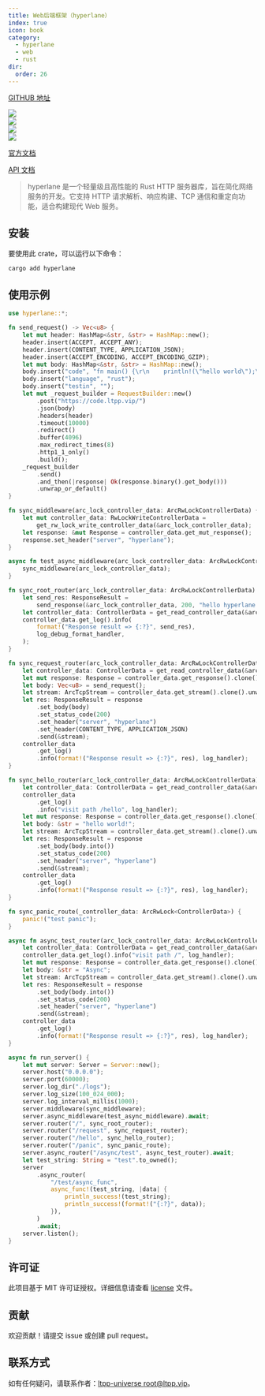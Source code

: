 ```yaml
---
title: Web后端框架（hyperlane）
index: true
icon: book
category:
  - hyperlane
  - web
  - rust
dir:
  order: 26
---
```


[GITHUB 地址](https://github.com/ltpp-universe/hyperlane)

<Share colorful />
<Catalog />

[![](https://img.shields.io/crates/v/hyperlane.svg)](https://crates.io/crates/hyperlane)<br>
[![](https://docs.rs/hyperlane/badge.svg)](https://docs.rs/hyperlane)<br>
[![](https://img.shields.io/crates/l/hyperlane.svg)](./license)<br>
[![](https://github.com/ltpp-universe/hyperlane/workflows/Rust/badge.svg)](https://github.com/ltpp-universe/hyperlane/actions?query=workflow:Rust)

[官方文档](https://docs.ltpp.vip/HYPERLANE/)

[API 文档](https://docs.rs/hyperlane/latest/hyperlane/)

> hyperlane 是一个轻量级且高性能的 Rust HTTP 服务器库，旨在简化网络服务的开发。它支持 HTTP 请求解析、响应构建、TCP 通信和重定向功能，适合构建现代 Web 服务。

## 安装

要使用此 crate，可以运行以下命令：

```shell
cargo add hyperlane
```

## 使用示例

```rust
use hyperlane::*;

fn send_request() -> Vec<u8> {
    let mut header: HashMap<&str, &str> = HashMap::new();
    header.insert(ACCEPT, ACCEPT_ANY);
    header.insert(CONTENT_TYPE, APPLICATION_JSON);
    header.insert(ACCEPT_ENCODING, ACCEPT_ENCODING_GZIP);
    let mut body: HashMap<&str, &str> = HashMap::new();
    body.insert("code", "fn main() {\r\n    println!(\"hello world\");\r\n}");
    body.insert("language", "rust");
    body.insert("testin", "");
    let mut _request_builder = RequestBuilder::new()
        .post("https://code.ltpp.vip/")
        .json(body)
        .headers(header)
        .timeout(10000)
        .redirect()
        .buffer(4096)
        .max_redirect_times(8)
        .http1_1_only()
        .build();
    _request_builder
        .send()
        .and_then(|response| Ok(response.binary().get_body()))
        .unwrap_or_default()
}

fn sync_middleware(arc_lock_controller_data: ArcRwLockControllerData) {
    let mut controller_data: RwLockWriteControllerData =
        get_rw_lock_write_controller_data(&arc_lock_controller_data);
    let response: &mut Response = controller_data.get_mut_response();
    response.set_header("server", "hyperlane");
}

async fn test_async_middleware(arc_lock_controller_data: ArcRwLockControllerData) {
    sync_middleware(arc_lock_controller_data);
}

fn sync_root_router(arc_lock_controller_data: ArcRwLockControllerData) {
    let send_res: ResponseResult =
        send_response(&arc_lock_controller_data, 200, "hello hyperlane => /index");
    let controller_data: ControllerData = get_read_controller_data(&arc_lock_controller_data);
    controller_data.get_log().info(
        format!("Response result => {:?}", send_res),
        log_debug_format_handler,
    );
}

fn sync_request_router(arc_lock_controller_data: ArcRwLockControllerData) {
    let controller_data: ControllerData = get_read_controller_data(&arc_lock_controller_data);
    let mut response: Response = controller_data.get_response().clone();
    let body: Vec<u8> = send_request();
    let stream: ArcTcpStream = controller_data.get_stream().clone().unwrap();
    let res: ResponseResult = response
        .set_body(body)
        .set_status_code(200)
        .set_header("server", "hyperlane")
        .set_header(CONTENT_TYPE, APPLICATION_JSON)
        .send(&stream);
    controller_data
        .get_log()
        .info(format!("Response result => {:?}", res), log_handler);
}

fn sync_hello_router(arc_lock_controller_data: ArcRwLockControllerData) {
    let controller_data: ControllerData = get_read_controller_data(&arc_lock_controller_data);
    controller_data
        .get_log()
        .info("visit path /hello", log_handler);
    let mut response: Response = controller_data.get_response().clone();
    let body: &str = "hello world!";
    let stream: ArcTcpStream = controller_data.get_stream().clone().unwrap();
    let res: ResponseResult = response
        .set_body(body.into())
        .set_status_code(200)
        .set_header("server", "hyperlane")
        .send(&stream);
    controller_data
        .get_log()
        .info(format!("Response result => {:?}", res), log_handler);
}

fn sync_panic_route(_controller_data: ArcRwLock<ControllerData>) {
    panic!("test panic");
}

async fn async_test_router(arc_lock_controller_data: ArcRwLockControllerData) {
    let controller_data: ControllerData = get_read_controller_data(&arc_lock_controller_data);
    controller_data.get_log().info("visit path /", log_handler);
    let mut response: Response = controller_data.get_response().clone();
    let body: &str = "Async";
    let stream: ArcTcpStream = controller_data.get_stream().clone().unwrap();
    let res: ResponseResult = response
        .set_body(body.into())
        .set_status_code(200)
        .set_header("server", "hyperlane")
        .send(&stream);
    controller_data
        .get_log()
        .info(format!("Response result => {:?}", res), log_handler);
}

async fn run_server() {
    let mut server: Server = Server::new();
    server.host("0.0.0.0");
    server.port(60000);
    server.log_dir("./logs");
    server.log_size(100_024_000);
    server.log_interval_millis(1000);
    server.middleware(sync_middleware);
    server.async_middleware(test_async_middleware).await;
    server.router("/", sync_root_router);
    server.router("/request", sync_request_router);
    server.router("/hello", sync_hello_router);
    server.router("/panic", sync_panic_route);
    server.async_router("/async/test", async_test_router).await;
    let test_string: String = "test".to_owned();
    server
        .async_router(
            "/test/async_func",
            async_func!(test_string, |data| {
                println_success!(test_string);
                println_success!(format!("{:?}", data));
            }),
        )
        .await;
    server.listen();
}
```

## 许可证

此项目基于 MIT 许可证授权。详细信息请查看 [license](license) 文件。

## 贡献

欢迎贡献！请提交 issue 或创建 pull request。

## 联系方式

如有任何疑问，请联系作者：[ltpp-universe <root@ltpp.vip>](mailto:root@ltpp.vip)。

<Bottom />
